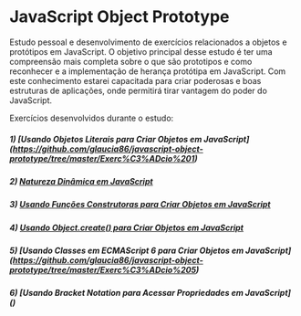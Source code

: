 # JavaScript Object Prototype

Estudo pessoal e desenvolvimento de exercícios relacionados a objetos e protótipos em JavaScript. O objetivo principal desse estudo é ter 
uma compreensão mais completa sobre o que são prototipos e como reconhecer e a implementação de herança protótipa em JavaScript.
Com este conhecimento estarei capacitada para criar poderosas e boas estruturas de aplicações, onde permitirá tirar
vantagem do poder do JavaScript.

Exercícios desenvolvidos durante o estudo:

##### 1) [Usando Objetos Literais para Criar Objetos em JavaScript] (https://github.com/glaucia86/javascript-object-prototype/tree/master/Exerc%C3%ADcio%201)

##### 2) [Natureza Dinâmica em JavaScript](https://github.com/glaucia86/javascript-object-prototype/tree/master/Exerc%C3%ADcio%202)

##### 3) [Usando Funções Construtoras para Criar Objetos em JavaScript](https://github.com/glaucia86/javascript-object-prototype/tree/master/Exerc%C3%ADcio%203)

##### 4) [Usando Object.create() para Criar Objetos em JavaScript](https://github.com/glaucia86/javascript-object-prototype/tree/master/Exerc%C3%ADcio%204)

##### 5) [Usando Classes em ECMAScript 6 para Criar Objetos em JavaScript] (https://github.com/glaucia86/javascript-object-prototype/tree/master/Exerc%C3%ADcio%205)

##### 6) [Usando Bracket Notation para Acessar Propriedades em JavaScript] ()